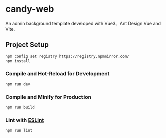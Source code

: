 # candy-web

An admin background template developed with Vue3、Ant Design Vue and Vite.

## Project Setup

```bash
npm config set registry https://registry.npmmirror.com/
npm install
```

### Compile and Hot-Reload for Development

```bash
npm run dev
```

### Compile and Minify for Production

```bash
npm run build
```

### Lint with [ESLint](https://eslint.org/)

```bash
npm run lint
```
